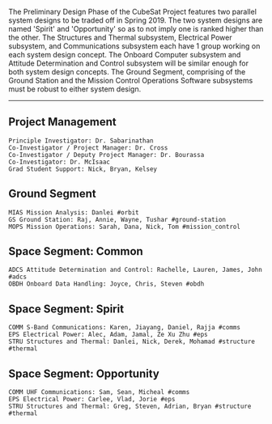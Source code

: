 The Preliminary Design Phase of the CubeSat Project features two parallel system designs to be traded off in Spring 2019. The two system designs are named 'Spirit' and 'Opportunity' so as to not imply one is ranked higher than the other. The Structures and Thermal subsystem, Electrical Power subsystem, and Communications subsystem each have 1 group working on each system design concept. The Onboard Computer subsystem and Attitude Determination and Control subsystem will be similar enough for both system design concepts. The Ground Segment, comprising of the Ground Station and the Mission Control Operations Software subsystems must be robust to either system design.

***
## Project Management
    Principle Investigator: Dr. Sabarinathan
    Co-Investigator / Project Manager: Dr. Cross
    Co-Investigator / Deputy Project Manager: Dr. Bourassa
    Co-Investigator: Dr. McIsaac
    Grad Student Support: Nick, Bryan, Kelsey

## Ground Segment
    MIAS Mission Analysis: Danlei #orbit
    GS Ground Station: Raj, Annie, Wayne, Tushar #ground-station
    MOPS Mission Operations: Sarah, Dana, Nick, Tom #mission_control

## Space Segment: Common
    ADCS Attitude Determination and Control: Rachelle, Lauren, James, John #adcs
    OBDH Onboard Data Handling: Joyce, Chris, Steven #obdh

## Space Segment: Spirit
    COMM S-Band Communications: Karen, Jiayang, Daniel, Rajja #comms
    EPS Electrical Power: Alec, Adam, Jamal, Ze Xu Zhu #eps
    STRU Structures and Thermal: Danlei, Nick, Derek, Mohamad #structure #thermal

## Space Segment: Opportunity
    COMM UHF Communications: Sam, Sean, Micheal #comms
    EPS Electrical Power: Carlee, Vlad, Jorie #eps
    STRU Structures and Thermal: Greg, Steven, Adrian, Bryan #structure #thermal


    

